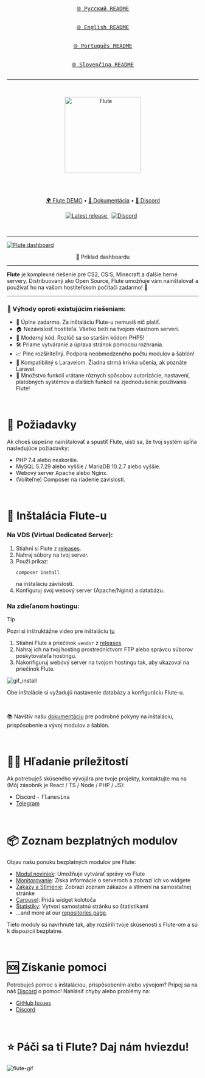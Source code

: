 <div align="center">
  
[<kbd><br>🌐 Русский README<br><br></kbd>](./README_RU.md)
[<kbd><br>🌐 English README<br><br></kbd>](./README.md)
[<kbd><br>🌐 Português README<br><br></kbd>](./README_BR.md)
[<kbd><br>🌐 Slovenčina README<br><br></kbd>](./README_SK.md)
</div>

<hr />
&nbsp;
<p align="center">
  <a href="https://flute-cms.com" target="_blank">
    <img src="https://github.com/Flute-CMS/cms/assets/62756604/af601b07-7ec6-45df-8a03-592d362a4a0c" alt="Flute" width="200px">
  </a>
</p>
&nbsp;

<br />
<br />
<p align="center">
  <a href="https://demo.flute-cms.com">🌍 Flute DEMO</a> •
    <a href="https://docs.flute-cms.com">📖 Dokumentácia</a> •
    <a href="https://discord.gg/BcBMeVJJsd">💬 Discord</a>
    <br /><br />
   <a href="https://github.com/Flute-CMS/cms/releases">
        <img src="https://img.shields.io/github/release/Flute-CMS/cms.svg" alt="Latest release" />
    </a>
  &nbsp;
  <a href="https://discord.gg/BcBMeVJJsd"><img alt="Discord" src="https://img.shields.io/discord/869991184968323092?label=Discord&color=7289da&style=flat-square" /></a>
  &nbsp;
</p>
&nbsp;

<hr />

<a href="https://demo.flute-cms.com">
  <img src="https://github.com/Flute-CMS/cms/assets/62756604/f117eb2a-2ecb-45cd-b2b8-c54ac98897d7" alt="Flute dashboard"/>

</a>
<p align="center">
  👀 Príklad dashboardu
</p>

<hr />
<b>Flute</b> je komplexné riešenie pre CS2, CS:S, Minecraft a ďalšie herné servery. Distribuovaný ako Open Source, Flute umožňuje vám nainštalovať a používať ho na vašom hostiteľskom počítači zadarmo! 🎉

<hr />

<h3>🚀 Výhody oproti existujúcim riešeniam:</h3>
<ul>
  <li>💯 Úplne zadarmo. Za inštaláciu Flute-u nemusíš nič platiť.</li>
  <li>🏠 Nezávislosť hostiteľa. Všetko beží na tvojom vlastnom serveri.</li>
  <li>🌟 Moderný kód. Rozlúč sa so starším kódom PHP5!</li>
  <li>🛠️ Priame vytváranie a úprava stránok pomocou rozhrania.</li>
  <li>📈 Plne rozšíriteľný. Podpora neobmedzeného počtu modulov a šablón!</li>
  <li>🔗 Kompatibilný s Laravelom. Žiadna strmá krivka učenia, ak poznáte Laravel.</li>
  <li>🔧 Množstvo funkcií vrátane rôznych spôsobov autorizácie, nastavení, platobných systémov a ďalších funkcií na zjednodušenie používania Flute!</li>
</ul>

&nbsp;

# 💼 Požiadavky

Ak chceš úspešne nainštalovať a spustiť Flute, uisti sa, že tvoj systém spĺňa nasledujúce požiadavky:
- PHP 7.4 alebo neskoršie.
- MySQL 5.7.29 alebo vyššie / MariaDB 10.2.7 alebo vyššie.
- Webový server Apache alebo Nginx.
- (Voliteľne) Composer na riadenie závislostí.

&nbsp;

# 🚀 Inštalácia Flute-u

### Na VDS (Virtual Dedicated Server):

1. Stiahni si Flute z [releases](https://github.com/Flute-CMS/cms/releases).
2. Nahraj súbory na tvoj server.
3. Použi príkaz:
   ```
   composer install
   ```
   na inštaláciu závislostí.
4. Konfiguruj svoj webový server (Apache/Nginx) a databázu.
&nbsp;
### Na zdieľanom hostingu:

> [!TIP]
> Pozri si inštruktážne video pre inštaláciu [tu](https://www.youtube.com/watch?v=PCSjl2w7A9k)

1. Stiahni Flute a priečinok `vendor` z [releases](https://github.com/Flute-CMS/cms/releases).
2. Nahraj ich na tvoj hosting prostredníctvom FTP alebo správcu súborov poskytovateľa hostingu.
3. Nakonfiguruj webový server na tvojom hostingu tak, aby ukazoval na priečinok Flute.

![gif_install](https://github.com/Flute-CMS/cms/assets/62756604/62b8a0cb-c7ed-431b-981c-470304c1fbd8)

Obe inštalácie si vyžadujú nastavenie databázy a konfiguráciu Flute-u.

&nbsp;

📚 Navštív našu [dokumentáciu](https://docs.flute-cms.com/docs/what_it) pre podrobné pokyny na inštaláciu, prispôsobenie a vývoj modulov a šablón.

&nbsp;

# 👨‍💻 Hľadanie príležitostí

Ak potrebuješ skúseného vývojára pre tvoje projekty, kontaktujte ma na (Môj zásobník je React / TS / Node / PHP / JS):
- Discord - <kbd>flamesina</kbd>
- [Telegram](https://t.me/flamesina)
  
&nbsp;

# 📦 Zoznam bezplatných modulov

Objav našu ponuku bezplatných modulov pre Flute:
- [Modul noviniek](https://github.com/Flute-CMS/news): Umožňuje vytvárať správy vo Flute
- [Monitorovanie](https://github.com/Flute-CMS/monitoring): Získa informácie o serveroch a zobrazí ich vo widgete
- [Zákazy a Stlmenie](https://github.com/Flute-CMS/BansComms): Zobrazí zoznam zákazov a stlmení na samostatnej stránke
- [Carousel](https://github.com/Flute-CMS/carousel): Pridá widget kolotoča
- [Štatistiky](https://github.com/Flute-CMS/stats): Vytvorí samostatnú stránku so štatistikami
- ...and more at our [repositories page](https://github.com/orgs/Flute-CMS/repositories).

Tieto moduly sú navrhnuté tak, aby rozšírili tvoje skúsenosti s Flute-om a sú k dispozícii bezplatne.

&nbsp;

# 🆘 Získanie pomoci

Potrebuješ pomoc s inštaláciou, prispôsobením alebo vývojom? Pripoj sa na náš [Discord](https://discord.gg/BcBMeVJJsd) o pomoc! Nahlásiť chyby alebo problémy na:
- [GitHub Issues](https://github.com/Flute-CMS/cms/issues)
- [Discord](https://discord.gg/BcBMeVJJsd)

&nbsp;

# ⭐ Páči sa ti Flute? Daj nám hviezdu!

![flute-gif](https://github.com/Flute-CMS/cms/assets/62756604/87d18227-41ac-4a7d-9210-d46b9fd56049)

